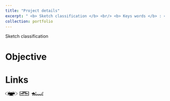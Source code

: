 ```yaml
---
title: "Project details"
excerpt: " <b> Sketch classification </b> <br/> <b> Keys words </b> : <i> Vision Transformer, Finethunning, Data Augmentation  </i> <br/> <img src='/images/cup.jpg' width='20.0' height='7.0'> <b> Kaggle <b/> : ranked 4/59 <br/> <img src='/images/sketch.png' width='600' height='200'>"
collection: portfolio
---
```


Sketch classification

Objective
======


Links
======

[<img src="/images/GitHub.png" alt="GitHub" width="37.5" height="12.5" />](https://github.com/b-ptiste/sketches-classification) [<img src="/images/report_icone.png" alt="Report" width="37.5" height="12.5" />](https://drive.google.com/file/d/1JdwOdW3x1MJaO2yXRqVuS8dAWzmkvLcO/view?usp=drive_link) [<img src="/images/class_icone.png" alt="Report" width="37.5" height="12.5" />](https://imagine.enpc.fr/~varolg/teaching/recvis23/)
